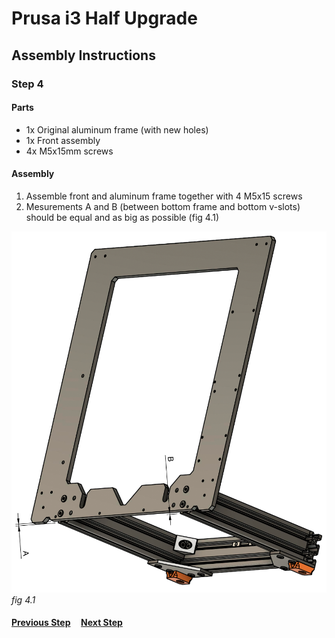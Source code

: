 # Prusa i3 Half Upgrade

## Assembly Instructions

### Step 4

#### Parts

* 1x Original aluminum frame (with new holes)
* 1x Front assembly
* 4x M5x15mm screws

#### Assembly

1.  Assemble front and aluminum frame together with 4 M5x15 screws
1.  Mesurements A and B (between bottom frame and bottom v-slots) should be equal and as big as possible (fig 4.1)

![](img/fig4.1.png)\
*fig 4.1*

#### [Previous Step](step03.md) &nbsp;&nbsp;&nbsp; [Next Step](step05.md)